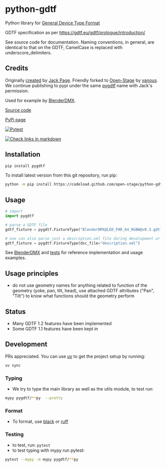 # python-gdtf

Python library for [General Device Type Format](https://gdtf-share.com/)

GDTF specification as per https://gdtf.eu/gdtf/prologue/introduction/

See source code for documentation. Naming conventions, in general, are
identical to that on the GDTF, CamelCase is replaced with
underscore_delimiters.

## Credits

Originally [created](https://github.com/jackdpage/python-gdtf) by [Jack
Page](https://github.com/jackdpage). Friendly forked to
[Open-Stage](https://github.com/open-stage) by
[vanous](https://github.com/vanous). We continue publishing to pypi under the
same [pygdtf](https://pypi.org/project/pygdtf/) name with Jack's permission.

Used for example by [BlenderDMX](https://github.com/open-stage/blender-dmx).

[Source code](https://github.com/open-stage/python-gdtf)

[PyPi page](https://pypi.org/project/pygdtf/)

[![Pytest](https://github.com/open-stage/python-gdtf/actions/workflows/run-tests.yaml/badge.svg)](https://github.com/open-stage/python-gdtf/actions/workflows/run-tests.yaml)

[![Check links in markdown](https://github.com/open-stage/python-gdtf/actions/workflows/check-links.yaml/badge.svg)](https://github.com/open-stage/python-gdtf/actions/workflows/check-links.yaml)

## Installation

```bash
pip install pygdtf
```

To install latest version from this git repository, run pip:

```bash
python -m pip install https://codeload.github.com/open-stage/python-gdtf/zip/refs/heads/master
```

## Usage

```python
# import
import pygdtf

# parse a GDTF file
gdtf_fixture = pygdtf.FixtureType("BlenderDMX@LED_PAR_64_RGBW@v0.3.gdtf")

# one can also parse just a description.xml file during development or testing
gdtf_fixture = pygdtf.FixtureType(dsc_file="description.xml")
```

See [BlenderDMX](https://github.com/open-stage/blender-dmx) and
[tests](https://github.com/open-stage/python-gdtf/tree/master/tests) for
reference implementation and usage examples.

## Usage principles

- do not use geometry names for anything related to function of the geometry
  (yoke, pan, tilt, head), use attached GDTF attributes ("Pan", "Tilt") to know
  what functions should the geometry perform

## Status

- Many GDTF 1.2 features have been implemented
- Some GDTF 1.1 features have been kept in

## Development

PRs appreciated. You can use [uv](https://docs.astral.sh/uv/) to get the
project setup by running:

```bash
uv sync
```

### Typing

- We try to type the main library as well as the utils module, to test run:

```bash
mypy pygdtf/**py  --pretty
```

### Format

- To format, use [black](https://github.com/psf/black) or
  [ruff](https://docs.astral.sh/ruff/)

### Testing

- to test, run: `pytest`
- to test typing with mypy run pytest:

```bash
pytest --mypy -m mypy pygdtf/**py
```
